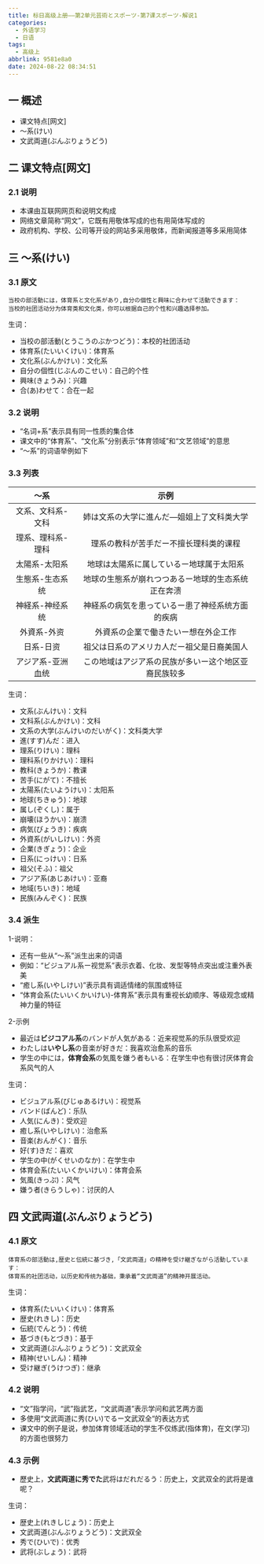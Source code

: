 ```yaml
---
title: 标日高级上册——第2单元芸術とスポーツ-第7课スポーツ-解说1
categories:
  - 外语学习
  - 日语
tags:
  - 高级上
abbrlink: 9581e8a0
date: 2024-08-22 08:34:51
---
```

## 一 概述

* 课文特点[网文]
* ～系(けい)
* 文武両道(ぶんぶりょうどう)

<!--more-->

## 二  课文特点[网文]

### 2.1 说明

* 本课由互联网网页和说明文构成
* 网络文章简称“网文”，它既有用敬体写成的也有用简体写成的
* 政府机构、学校、公司等开设的网站多采用敬体，而新闻报道等多采用简体

## 三 ～系(けい)

### 3.1 原文

```
当校の部活動には，体育系と文化系があり,自分の個性と興味に合わせて活動できます：
当校的社团活动分为体育类和文化类，你可以根据自己的个性和兴趣选择参加。
```

生词：

* 当校の部活動(とうこうのぶかつどう)：本校的社团活动
* 体育系(たいいくけい)：体育系
* 文化系(ぶんかけい)：文化系
* 自分の個性(じぶんのこせい)：自己的个性
* 興味(きょうみ)：兴趣
* 合(あ)わせて：合在一起

### 3.2 说明

* “名词+系”表示具有同一性质的集合体
* 课文中的“体育系”、“文化系”分别表示“体育领域”和“文艺领域”的意思
* “～系”的词语举例如下

### 3.3 列表

|       ～系        |                         示例                         |
| :---------------: | :--------------------------------------------------: |
| 文系、文科系-文科 |      姉は文系の大学に進んだ—姐姐上了文科类大学       |
| 理系、理科系-理科 |        理系の教科が苦手だー不擅长理科类的课程        |
|   太陽系-太阳系   |       地球は太陽系に属しているー地球属于太阳系       |
|  生態系-生态系统  |  地球の生態系が崩れつつあるー地球的生态系统正在奔溃  |
|  神経系-神经系统  |   神経系の病気を患っているー患了神经系统方面的疾病   |
|    外資系-外资    |         外資系の企業で働きたいー想在外企工作         |
|     日系-日资     |      祖父は日系のアメリカ人だー祖父是日裔美国人      |
| アジア系-亚洲血统 | この地域はアジア系の民族が多いー这个地区亚裔民族较多 |

生词：

* 文系(ぶんけい)：文科
* 文科系(ぶんかけい)：文科
* 文系の大学(ぶんけいのだいがく)：文科类大学
* 進(すす)んだ：进入
* 理系(りけい)：理科
* 理科系(りかけい)：理科
* 教科(きょうか)：教课
* 苦手(にがて)：不擅长
* 太陽系(たいようけい)：太阳系
* 地球(ちきゅう)：地球
* 属し(ぞくし)：属于
* 崩壊(ほうかい)：崩溃
* 病気(びょうき)：疾病
* 外資系(がいしけい)：外资
* 企業(きぎょう)：企业
* 日系(にっけい)：日系
* 祖父(そふ)：祖父
* アジア系(あじあけい)：亚裔
* 地域(ちいき)：地域
* 民族(みんぞく)：民族

### 3.4 派生

1-说明：

* 还有一些从“～系”派生出来的词语
* 例如：“ビジュアル系ー视觉系”表示衣着、化妆、发型等特点突出或注重外表美
* “癒し系(いやしけい)”表示具有调适情绪的氛围或特征
* “体育会系(たいいくかいけい)-体育系”表示具有重视长幼顺序、等级观念或精神力量的特征

2-示例

* 最近は**ビジコアル系**のバンドが人気がある：近来视觉系的乐队很受欢迎
* わたしは**いやし系**の音楽が好きだ：我喜欢治愈系的音乐
* 学生の中には，**体育会系**の気風を嫌う者もいる：在学生中也有很讨厌体育会系风气的人

生词：

* ビジュアル系(びじゅあるけい)：视觉系
* バンド(ばんど)：乐队
* 人気(にんき)：受欢迎
* 癒し系(いやしけい)：治愈系
* 音楽(おんがく)：音乐
* 好(す)きだ：喜欢
* 学生の中(がくせいのなか)：在学生中
* 体育会系(たいいくかいけい)：体育会系
* 気風(きっぷ)：风气
* 嫌う者(きらうしゃ)：讨厌的人

## 四 文武両道(ぶんぶりょうどう)

### 4.1 原文

```
体育系の部活動は,歴史と伝統に基づき,「文武両道」の精神を受け継ぎながら活動しています：
体育系的社团活动，以历史和传统为基础，秉承着“文武両道”的精神开展活动。
```

生词：

* 体育系(たいいくけい)：体育系
* 歴史(れきし)：历史
* 伝統(でんとう)：传统
* 基づき(もとづき)：基于
* 文武両道(ぶんぶりょうどう)：文武双全
* 精神(せいしん)：精神
* 受け継ぎ(うけつぎ)：继承

### 4.2 说明

* “文”指学问，“武”指武艺，“文武両道”表示学问和武艺两方面
* 多使用“文武両道に秀(ひい)でるー文武双全“的表达方式
* 课文中的例子是说，参加体育领域活动的学生不仅练武(指体育)，在文(学习)的方面也很努力

### 4.3 示例

* 歷史上，**文武両道に秀でた**武将はだれだるう：历史上，文武双全的武将是谁呢？

生词：

* 歴史上(れきしじょう)：历史上
* 文武両道(ぶんぶりょうどう)：文武双全
* 秀で(ひいで)：优秀
* 武将(ぶしょう)：武将